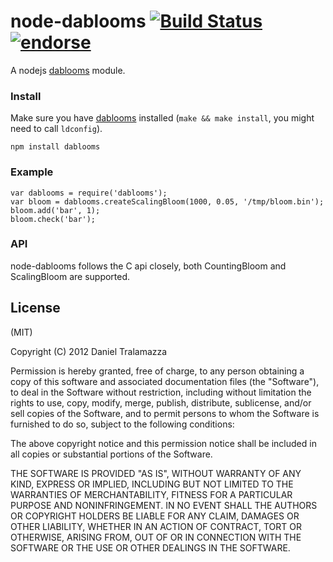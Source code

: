 node-dablooms [![Build Status](https://secure.travis-ci.org/tralamazza/node-dablooms.png)](http://travis-ci.org/tralamazza/node-dablooms) [![endorse](http://api.coderwall.com/tralamazza/endorsecount.png)](http://coderwall.com/tralamazza)
=============

A nodejs [dablooms](http://github.com/bitly/dablooms) module.

### Install
Make sure you have [dablooms](http://github.com/bitly/dablooms) installed (```make && make install```, you might need to call ```ldconfig```).

    npm install dablooms

### Example

    var dablooms = require('dablooms');
    var bloom = dablooms.createScalingBloom(1000, 0.05, '/tmp/bloom.bin');
    bloom.add('bar', 1);
    bloom.check('bar');

### API

node-dablooms follows the C api closely, both CountingBloom and ScalingBloom are supported.


License
-------

(MIT)

Copyright (C) 2012 Daniel Tralamazza

Permission is hereby granted, free of charge, to any person obtaining a copy of this software and associated documentation files (the "Software"), to deal in the Software without restriction, including without limitation the rights to use, copy, modify, merge, publish, distribute, sublicense, and/or sell copies of the Software, and to permit persons to whom the Software is furnished to do so, subject to the following conditions:

The above copyright notice and this permission notice shall be included in all copies or substantial portions of the Software.

THE SOFTWARE IS PROVIDED "AS IS", WITHOUT WARRANTY OF ANY KIND, EXPRESS OR IMPLIED, INCLUDING BUT NOT LIMITED TO THE WARRANTIES OF MERCHANTABILITY, FITNESS FOR A PARTICULAR PURPOSE AND NONINFRINGEMENT. IN NO EVENT SHALL THE AUTHORS OR COPYRIGHT HOLDERS BE LIABLE FOR ANY CLAIM, DAMAGES OR OTHER LIABILITY, WHETHER IN AN ACTION OF CONTRACT, TORT OR OTHERWISE, ARISING FROM, OUT OF OR IN CONNECTION WITH THE SOFTWARE OR THE USE OR OTHER DEALINGS IN THE SOFTWARE.
